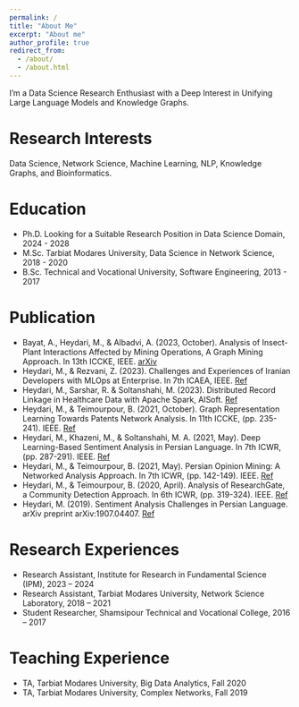 ```yaml
---
permalink: /
title: "About Me"
excerpt: "About me"
author_profile: true
redirect_from: 
  - /about/
  - /about.html
---
```


I’m a Data Science Research Enthusiast with a Deep Interest in Unifying Large Language Models and Knowledge Graphs.

Research Interests
======
Data Science, Network Science, Machine Learning, NLP, Knowledge Graphs, and Bioinformatics.

Education
======
* Ph.D. Looking for a Suitable Research Position in Data Science Domain, 2024 - 2028             
* M.Sc. Tarbiat Modares University, Data Science in Network Science, 2018 - 2020
* B.Sc. Technical and Vocational University, Software Engineering, 2013 - 2017

Publication
======
*	Bayat, A., Heydari, M., & Albadvi, A. (2023, October). Analysis of Insect-Plant Interactions Affected by Mining Operations, A Graph Mining Approach. In 13th ICCKE, IEEE. [arXiv](https://arxiv.org/abs/2308.04464)
*	Heydari, M., & Rezvani, Z. (2023). Challenges and Experiences of Iranian Developers with MLOps at Enterprise. In 7th ICAEA, IEEE. [Ref](https://www.researchgate.net/publication/375059615_Challenges_and_Experiences_of_Iranian_Developers_with_MLOps_at_Enterprise?)
*	Heydari, M., Sarshar, R. & Soltanshahi, M. (2023). Distributed Record Linkage in Healthcare Data with Apache Spark, AISoft. [Ref](https://www.researchgate.net/publication/375059486_Distributed_Record_Linkage_in_Healthcare_Data_with_Apache_Spark)
*	Heydari, M., & Teimourpour, B. (2021, October). Graph Representation Learning Towards Patents Network Analysis. In 11th ICCKE, (pp. 235-241). IEEE. [Ref](https://arxiv.org/abs/2309.13888)
*	Heydari, M., Khazeni, M., & Soltanshahi, M. A. (2021, May). Deep Learning-Based Sentiment Analysis in Persian Language. In 7th ICWR, (pp. 287-291). IEEE. [Ref](https://ieeexplore.ieee.org/document/9443152)
*	Heydari, M., & Teimourpour, B. (2021, May). Persian Opinion Mining: A Networked Analysis Approach. In 7th ICWR, (pp. 142-149). IEEE. [Ref](https://ieeexplore.ieee.org/document/9443158)
*	Heydari, M., & Teimourpour, B. (2020, April). Analysis of ResearchGate, a Community Detection Approach. In 6th ICWR, (pp. 319-324). IEEE. [Ref](https://arxiv.org/abs/2003.05591)
*	Heydari, M. (2019). Sentiment Analysis Challenges in Persian Language. arXiv preprint arXiv:1907.04407. [Ref](https://www.researchgate.net/publication/334388632_Sentiment_Analysis_Challenges_in_Persian_Language)

Research Experiences
======
* Research Assistant, Institute for Research in Fundamental Science (IPM), 2023 – 2024 
* Research Assistant, Tarbiat Modares University, Network Science Laboratory, 2018 – 2021
* Student Researcher, Shamsipour Technical and Vocational College, 2016 – 2017

Teaching Experience
======
* TA, Tarbiat Modares University, Big Data Analytics, Fall 2020
* TA, Tarbiat Modares University, Complex Networks, Fall 2019